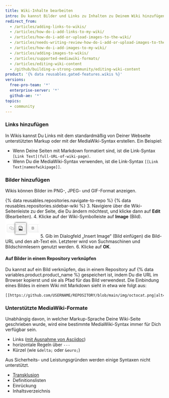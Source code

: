 ```yaml
---
title: Wiki-Inhalte bearbeiten
intro: Du kannst Bilder und Links zu Inhalten zu Deinem Wiki hinzufügen und unterstützte MediaWiki-Formate verwenden.
redirect_from:
  - /articles/adding-links-to-wikis/
  - /articles/how-do-i-add-links-to-my-wiki/
  - /articles/how-do-i-add-or-upload-images-to-the-wiki/
  - /articles/needs-writing-review-how-do-i-add-or-upload-images-to-the-wiki/
  - /articles/how-do-i-add-images-to-my-wiki/
  - /articles/adding-images-to-wikis/
  - /articles/supported-mediawiki-formats/
  - /articles/editing-wiki-content
  - /github/building-a-strong-community/editing-wiki-content
product: '{% data reusables.gated-features.wikis %}'
versions:
  free-pro-team: '*'
  enterprise-server: '*'
  github-ae: '*'
topics:
  - community
---
```

### Links hinzufügen

In Wikis kannst Du Links mit dem standardmäßig von Deiner Webseite unterstützten Markup oder mit der MediaWiki-Syntax erstellen. Ein Beispiel:

- Wenn Deine Seiten mit Markdown formatiert sind, ist die Link-Syntax `[Link Text](full-URL-of-wiki-page)`.
- Wenn Du die MediaWiki-Syntax verwenden, ist die Link-Syntax `[[Link Text|nameofwikipage]]`.

### Bilder hinzufügen

Wikis können Bilder im PNG-, JPEG- und GIF-Format anzeigen.

{% data reusables.repositories.navigate-to-repo %}
{% data reusables.repositories.sidebar-wiki %}
3. Navigiere über die Wiki-Seitenleiste zu der Seite, die Du ändern möchtest, und klicke dann auf **Edit** (Bearbeiten).
4. Klicke auf der Wiki-Symbolleiste auf **Image** (Bild). ![Schaltfläche „Wiki Add image" (Bild zu Wiki hinzufügen)](/assets/images/help/wiki/wiki_add_image.png)
5. Gib im Dialogfeld „Insert Image“ (Bild einfügen) die Bild-URL und den alt-Text ein. Letzterer wird von Suchmaschinen und Bildschirmlesern genutzt werden.
6. Klicke auf **OK**.

#### Auf Bilder in einem Repository verknüpfen

Du kannst auf ein Bild verknüpfen, das in einem Repository auf {% data variables.product.product_name %} gespeichert ist, indem Du die URL im Browser kopierst und sie als Pfad für das Bild verwendest. Die Einbindung eines Bildes in einem Wiki mit Markdown sieht in etwa wie folgt aus:

    [[https://github.com/USERNAME/REPOSITORY/blob/main/img/octocat.png|alt=octocat]]

### Unterstützte MediaWiki-Formate

Unabhängig davon, in welcher Markup-Sprache Deine Wiki-Seite geschrieben wurde, wird eine bestimmte MediaWiki-Syntax immer für Dich verfügbar sein.
- Links ([mit Ausnahme von Asciidoc](https://github.com/gollum/gollum/commit/d1cf698b456cd6a35a54c6a8e7b41d3068acec3b))
- horizontale Regeln über `---`
- Kürzel (wie `&delta;` oder `&euro;`)

Aus Sicherheits- und Leistungsgründen werden einige Syntaxen nicht unterstützt.
- [Transklusion](https://www.mediawiki.org/wiki/Transclusion)
- Definitionslisten
- Einrückung
- Inhaltsverzeichnis
